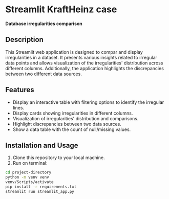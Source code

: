 # Streamlit KraftHeinz case

**Database irregularities comparison**

## Description

This Streamlit web application is designed to compar and display irregularities in a dataset. It presents various insights related to irregular data points and allows visualization of the irregularities' distribution across different columns. Additionally, the application highlights the discrepancies between two different data sources.

## Features

- Display an interactive table with filtering options to identify the irregular lines.
- Display cards showing irregularities in different columns.
- Visualization of irregularities' distribution and comparisons.
- Highlight discrepancies between two data sources.
- Show a data table with the count of null/missing values.

## Installation and Usage

1. Clone this repository to your local machine.
2. Run on terminal:

```bash
cd project-directory
python -m venv venv
venv/Scripts/activate
pip install -r requirements.txt
streamlit run streamlit_app.py
```
